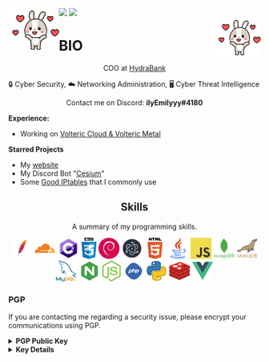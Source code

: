![](https://hit.yhype.me/github/profile?user_id=55363475)
![](https://komarev.com/ghpvc/?username=itzbunniyt&color=blueviolet)
<img align='left' src='https://raw.githubusercontent.com/ItzBunniYT/ItzBunniYT/main/assets/gifs/bunni1.gif' width='20%'>  
<img align='right' src='https://raw.githubusercontent.com/ItzBunniYT/ItzBunniYT/main/assets/gifs/bunni1.gif' width='18%'>  

# BIO
<p align="center">COO at <a href="https://github.com/hydrabank">HydraBank</a> 

🔒 Cyber Security,  ☁️ Networking Administration,  🖥️ Cyber Threat Intelligence  </p>
  

<p align="center">Contact me on Discord: <b>ilyEmilyyy#4180</b></p>

<p><strong>Experience:</strong></p>

<ul>
  <li>Working on <a href="https://github.com/Volteric">Volteric Cloud & Volteric Metal</a></li>
</ul>

<p><strong>Starred Projects</strong><p>
<ul>
  <li>My <a href="https://github.com/ohemilyy/website">website</a></li>
  <li>My Discord Bot "<a href="https://github.com/ohemilyy/Cesium">Cesium</a>"</li>
  <li>Some <a href="https://github.com/ohemilyy/GoodIPTables">Good IPtables</a> that I commonly use</li>
</ul>

<h2 align="center">Skills</h2>
<p align="center">A summary of my programming skills.</p>
<p align="center">
  <img src='https://raw.githubusercontent.com/ItzBunniYT/ItzBunniYT/main/assets/skills/apache.png' height='42px'/>
  <img src='https://raw.githubusercontent.com/ItzBunniYT/ItzBunniYT/main/assets/skills/cloudflare.png' height='42px'/>
  <img src='https://raw.githubusercontent.com/ItzBunniYT/ItzBunniYT/main/assets/skills/csharp.png' height='42px'/>
  <img src='https://raw.githubusercontent.com/ItzBunniYT/ItzBunniYT/main/assets/skills/css.png' height='42px'/>
  <img src='https://raw.githubusercontent.com/ItzBunniYT/ItzBunniYT/main/assets/skills/debian.webp' height='42px'/>
  <img src='https://raw.githubusercontent.com/ItzBunniYT/ItzBunniYT/main/assets/skills/electron.png' height='42px'/>
  <img src='https://raw.githubusercontent.com/ItzBunniYT/ItzBunniYT/main/assets/skills/html.png' height='42px'>
  <img src='https://raw.githubusercontent.com/ItzBunniYT/ItzBunniYT/main/assets/skills/java.png' height='42px'>
  <img src='https://raw.githubusercontent.com/ItzBunniYT/ItzBunniYT/main/assets/skills/javascript.jpg' height='42px'>
  <img src='https://raw.githubusercontent.com/ItzBunniYT/ItzBunniYT/main/assets/skills/mongo.png' height='42px'>
  <img src='https://raw.githubusercontent.com/ItzBunniYT/ItzBunniYT/main/assets/skills/mariadb.png' height='42px'>
  <img src='https://raw.githubusercontent.com/ItzBunniYT/ItzBunniYT/main/assets/skills/mysql.png' height='42px'>
  <img src='https://raw.githubusercontent.com/ItzBunniYT/ItzBunniYT/main/assets/skills/Nginx.png' height='42px'/>
  <img src='https://raw.githubusercontent.com/ItzBunniYT/ItzBunniYT/main/assets/skills/nodejs.png' height='42px'>
  <img src='https://raw.githubusercontent.com/ItzBunniYT/ItzBunniYT/main/assets/skills/php.png' height='42px'>
  <img src='https://raw.githubusercontent.com/ItzBunniYT/ItzBunniYT/main/assets/skills/python.png' height='42px'>
  <img src='https://raw.githubusercontent.com/ItzBunniYT/ItzBunniYT/main/assets/skills/redis.webp' height='42px'>
  <img src='https://raw.githubusercontent.com/ItzBunniYT/ItzBunniYT/main/assets/skills/vue.png' height='42px'>
</p>

### PGP
If you are contacting me regarding a security issue, please encrypt your communications using PGP.

<details>
  <summary><strong>PGP Public Key</strong></summary>
  
```
-----BEGIN PGP PUBLIC KEY BLOCK-----

xsFNBGGUVkIBEADLlw0AsgnA7CSUbF46SrRahpD7s99asGQZ91JMNauDZrmxPSC4
H/pgE1TmU94mN1ESOpowEn1lw1fki2QOxuNu39L5Q1B157QLx4zT6oXZdi0MSOaD
dbNapvPZhBdJHlsI8Ef0OvoNCgwgsJotbhzAT/Zgkhfgt59rpF7dTMsKpvXGdCfw
4+E7uAMevPlF3GWJaxT6VSFPp3MmSJrNJzUCIixRPG8bixYi9vqahltyyltdVrw7
Hy/PP/8l3p6AQHK/pfHUKE3oEPIX8vs/SUB4jl7bqadg84xEVpgvUhFg9vtck+de
2BKnIyDvE7sPujjEvuGNevWpnGCXhN3x4rjT6+WiER1yeAqDWir+tDbxK4vtZ72u
MOgu6Gp2iUwk3HvuRb3Na31xwizNJH1ENMo75ABBlZplC2prR+peoWDYuiKB8KKo
1N1lKj/rxlyXfDWobJ6Efqgtq+yTiEcFHTmH+EcKNkvP2qj+B5Q1h8YVN63C0nLY
fd09f1kE1kfEV53rKDk5MTuZAyJozQbTUGznuXO+DdQktNlfYyjD+iEkGxYpKyNq
Brnx0IePbR2PlTAW9uDl0wzPZIO7QRcB64n0cWDD/99imRs2fKtDT7JSKztbeLea
58dX/UYLFmf39PniVYT9fnn7gZqAKHcZALKGeFK+xrLKvhPlEyDKMFdo7wARAQAB
zSNFbWlseSBHdXJuZWUgPGl0emJ1bm5peXRAZ21haWwuY29tPsLBeAQTAQgALAUC
YZRWQgkQ4WPld8Yr3nYCGwMFCR4TOAACGQEECwcJAwUVCAoCAwQWAAECAACguhAA
mvYLK8soiswwv/A32HDejN0hpqx33/VaGIBSWiSQtTrf4djoJ+dchCmrK1SLbCyz
ituud6S8EyIpGzvDuilDqXRF9HZ8K9xYYmEMGHbgvaAEcOYXiVflm23+p7g99X4d
+i89RD2LzQZp3yawNxiLgz7qD5MYnT/jyZqbLvI3jgJ1N7X3qT++fe0AgGRfEAFy
CKIE/42QnE7Bni8fDPfJ65OxFkNTXDTE032VNENLUMtj0TrPfT2dfRfQSYu2KCEy
IjLvas0sYs0eyicBmcI0xXoYmsHSGEO3h5nFGp5TMSzW+9EqidkxbXeNG1nOrgPa
/RFw/SessojU1MUzLTDtbzDUlMCJy+03WiJNjvnK7WrjVe+YpqrxWTdzbteG7OEU
PwsUadTbp4B12i9TUKRfixYQUH/rEsh09QW7ZhW00pcwNxoWnNYmVs3COqNzcbNE
fPeVv23G4Vu11nFUyv5qFdlSGGGfULVCD0UFkJ3NLJ+YeLdWtukv8sgUg84OmAHV
WYG2O1woeZlvQP+LeAIb9XtjVQ0vk8/aoFdsZpHzfduswnc7Ilsie6YRFQPL7Nyb
cfwlBg0lUsCJMnrMR2vpK3lSjFarSY7keQxF96Lgcz55VYqvnnSf6BsAkDVSlaaf
LNpJqL2Un4xui3PqfBKKZ6X0OnQ+8ZAkmw7Fr00SYbnNHUVtaWx5IEd1cm5lZSA8
ZW1pbHlAYnVubmkubWU+wsF1BBMBCAApBQJhlFZCCRDhY+V3xivedgIbAwUJHhM4
AAQLBwkDBRUICgIDBBYAAQIAAG0fEABwuVwR6PmQ5k2TyxbmrbH/O0yHys6wYLbr
pw3sn+jPP0VY3+6+PN0+lKIJKU062F+74/icj5NhzwJKgCxCqUYsJtlq6ED0htjx
lA/ftA/3gxIMjTGoP5YiKe6DGZ0X+hliua/EG4S9ofN8n9WPwa6M46XxhxNDmWiV
WjX/u36fa0ZQfyYesFUtcHT8l3NEKY4W851/eo26elUSvL6rFdoHQILgYDHDyMA3
cOzV9RPD7BPLpJi6OHXRtow7yB6zCod3bqQd8N1Js8q45WEm2lHdFB4rXFXXP/82
Be9Mks+3otXXfjm1eMwljyuHbavunfC89OZC0MMo1LgAumLTPuM4c1CdXAlSSOqm
GWdLNtwHQiBxailgFM1lDnO5hdkx1R8Tk4+iIDJP/0TFcBXpjxXTPwLrrbjA92Yi
udRWVNd6WTqlWyE1L3R777dU0gf4FG6azUfbWmuWVPDKtzeTbeGKACN6hFbM0nps
J53+60Ymo/nOs9dAdxYK2rBp+q5W4LKyWxRgUP8Z5ACphf/BHVHP7BESrzm180KI
Ruqe4q8UKcIwa/Y8hDiYikppxNzfX4mivd7pTMxZRg6oXYWxpNSNqQ3UQ1IsPkFf
3JPaRrnGEmETYJwF5Twv0JSdxRhoUiUAuH+V1Rfat/Vbo8Uz3/cIzNH5Vdy5qY92
CMOklGYeiM7BTQRhlFZCARAAvHIlzqbH/x8xjLId4DKGSQ7eeR0NXqZqoCCGyxCK
t8SIpwJll6BN6LU/EU+eDE6p4jraBauaQ/mECM53PxyIkZ3tE73IsmaYy9FDuglF
LPTindNFC2Divd1oBMXEHFPuSYYhe2dhMm6Op+QlpDjP+kXAFagppKO6wXxFVtyq
W+eBr1lcZtSXL5Gzhk2wOl9iBgBUSH4Xso9hAQsQKiTh6sen+j+mGbFgT5NSkmD0
iqy6xeaF59Xp48bvF8jFkZSydFUN7tugQDp/Vhf+IrODREUbqeMqOpPkndD30k+f
biYU1tRPyQ2FVkzxiD3Ud4BHoFd9xMMjcK9cIDwt/+oSwkK58JjlXtLEMoqwJ1qi
v8OI3jhuZOWI0obSIod+YKFgAmucWo91IoZYWKtPApCIl2K/r1A/r68yYxoGvZzr
RzK7+PK3yoMXRJLlr3zJts0eAW47diCMyDEp/75Co20+ZcMwOQsGVTa/mS9MfHx6
JZcqSUcUFaV+manVNtJOSIJbYJxXwwNBg3s15+37MFdV6a0PeRgqo1wxGqxVULG4
nrcAuPwLWryx/m4W26zjckqNpQIOsq1qJfzIOldSsQ4EDd+7l5Syrkfsra/lPRF4
979Qsc/qw0dFnEyNkFkMpRKC46sWbduMpIb96JoA/hiHBcjyY4Moze/3rxH9GFnj
HJUAEQEAAcLBdQQYAQgAKQUCYZRWQgkQ4WPld8Yr3nYCGwwFCR4TOAAECwcJAwUV
CAoCAwQWAAECAACV/hAAwYwN2of9wHhsuRUdUgDwPYlbcDkThXHFmF0+OjzKqTDu
cWc0VhC1C3WfsFROww02i3qOfMOERAQO8ooqpBIWC9aft54fSE2/9X1nZs1jStfN
dIoksAJ3HH6X/w1xkUSfFu4B7q2GM1kHLm5VSc/xJG2/PddGwBDb+O28EKlAnRLD
Vrv+KmV4BY1JHyphO00N9yO/+7Aj5qK9Eynl328yuD48nK9yGjwXyoWlpQl0Kw1i
KSowDI6Dgvgp62CBRcMf6FPrcYcdQbell06EaqLgkD7Bz9TMsFwlZFg0Rw+8Gcb5
GW79nly3p+fSioGdbSyndmH6BtmLv5yfih7jIY8wZZyWqaSh4e9Cw3sta2gkzDt0
2Tk+UTf8CO/nC9lqpd/WnyzJNn1Ij8Drs11UHkJgWN3hToOYMeD9PtFVwWqYGMug
h5I09czJxPf6qBBphjsrdSacmYeWzWJZ+Lvkb/NDOp4Z50QdN7vtWY5V0SUuyWBY
nGC4OWclQ9DfTtNc3XVNb9weMW6l2WG4JjaA80zaeZFKr/35N8Rh0qoVGIPyTTnA
jNy9RxRK+IxR4Burf9KJeqzUmXiUJJBgusbt4eZNqeQckM3YBbdyh7SCfDOz5Pdm
Va5q5TGNCIX04CYHsoNjzqt/WMuP6t0zcAymjUH4OZpA69dre569sOonG5ZBCqM=
=DVsK
-----END PGP PUBLIC KEY BLOCK-----
```
</details>

<details>
  <summary><strong>Key Details</strong></summary>


**Fingerprint:** 07EF989F475709137D677D11E163E577C62BDE76

**UserID:** qtEmilyy

**Other Information:** This key was generated on a FIPS 140-2 level 3 validated card. This means that physical possession of the access card and its PIN are needed for message decryption.
</details>

